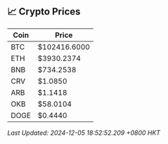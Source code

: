 ## 📈 Crypto Prices

| Coin | Price |
| ---- | ----- |
| BTC | $102416.6000 |
| ETH | $3930.2374 |
| BNB | $734.2538 |
| CRV | $1.0850 |
| ARB | $1.1418 |
| OKB | $58.0104 |
| DOGE | $0.4440 |

_Last Updated: 2024-12-05 18:52:52.209 +0800 HKT_
